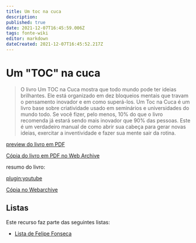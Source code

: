 ```yaml
---
title: Um toc na cuca
description: 
published: true
date: 2021-12-07T16:45:59.006Z
tags: fonte-wiki
editor: markdown
dateCreated: 2021-12-07T16:45:52.217Z
---
```


# Um "TOC" na cuca

> O livro Um TOC na Cuca mostra que todo mundo pode ter ideias brilhantes. Ele está organizado em dez bloqueios mentais que travam o pensamento inovador e em como superá-los. Um Toc na Cuca é um livro base sobre criatividade usado em seminários e universidades do mundo todo. Se você fizer, pelo menos, 10% do que o livro recomenda já estará sendo mais inovador que 90% das pessoas. Este é um verdadeiro manual de como abrir sua cabeça para gerar novas ideias, exercitar a inventividade e fazer sua mente sair da rotina.

[preview do livro em PDF](https://docs.google.com/viewer?a=v&pid=sites&srcid=ZGVmYXVsdGRvbWFpbnxkYW5pZWxsZXRhbWFraXxneDo1ZTg5NGFkZjhmOWFiNTNj)

[Cópia do livro em PDF no Web Archive](https://ia601401.us.archive.org/33/items/livro-um-toc-na-cuca-roger-von-oech/Livro%20-%20Um%20Toc%20na%20Cuca%20-%20Roger%20Von%20Oech.pdf)

resumo do livro:

[plugin:youtube](https://www.youtube.com/watch?v=Qxwbxre1zqc)

[Cópia no Webarchive](https://web.archive.org/web/20211129233030/https://www.youtube.com/watch?v=Qxwbxre1zqc)




## Listas

Este recurso faz parte das seguintes listas:

 - [Lista de Felipe Fonseca](/listas/felipe-fonseca)